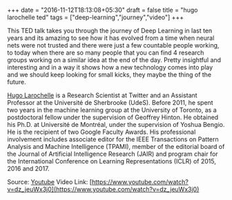 +++
date = "2016-11-12T18:13:08+05:30"
draft = false
title = "hugo larochelle ted"
tags = ["deep-learning","journey","video"]
+++

This TED talk takes you through the journey of Deep Learning in last ten years and its amazing to see how it has evolved from a time when neural nets were not trusted and there were just a few countable people working, to today when there are so many people that you can find 4 research groups working on a similar idea at the end of the day. Pretty insightful and interesting and in a way it shows how a new technology comes into play and we should keep looking for small kicks, they maybe the thing of the future.

[Hugo Larochelle](http://www.dmi.usherb.ca/~larocheh/index_en.html) is a Research Scientist at Twitter and an Assistant Professor at the Université de Sherbrooke (UdeS). Before 2011, he spent two years in the machine learning group at the University of Toronto, as a postdoctoral fellow under the supervision of Geoffrey Hinton. He obtained his Ph.D. at Université de Montréal, under the supervision of Yoshua Bengio. He is the recipient of two Google Faculty Awards. His professional involvement includes associate editor for the IEEE Transactions on Pattern Analysis and Machine Intelligence (TPAMI), member of the editorial board of the Journal of Artificial Intelligence Research (JAIR) and program chair for the International Conference on Learning Representations (ICLR) of 2015, 2016 and 2017.

Source: [Youtube](https://www.youtube.com/watch?v=dz_jeuWx3j0)
Video Link: [https://www.youtube.com/watch?v=dz_jeuWx3j0](https://www.youtube.com/watch?v=dz_jeuWx3j0)
